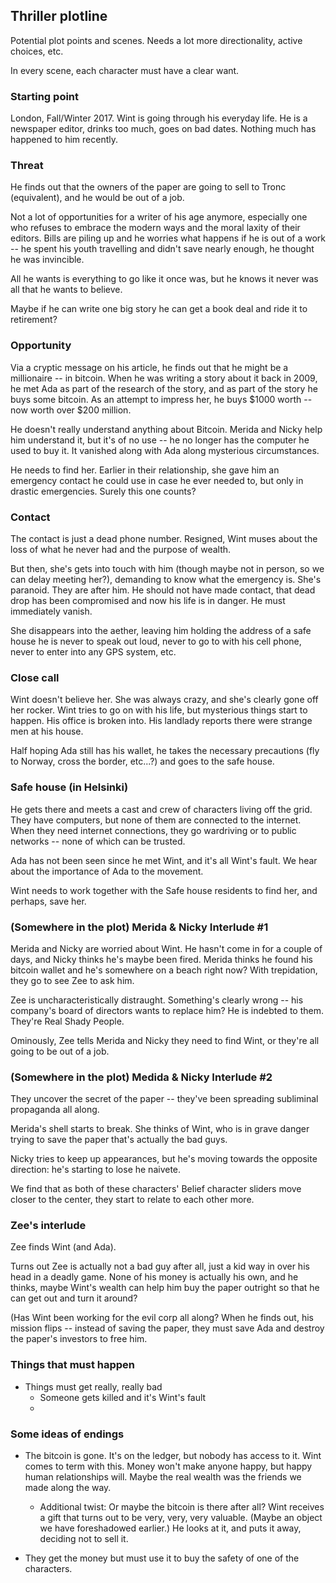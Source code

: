 ## Thriller plotline

Potential plot points and scenes. Needs a lot more directionality, active choices, etc.

In every scene, each character must have a clear want.

### Starting point

London, Fall/Winter 2017. Wint is going through his everyday life. He is a newspaper editor, drinks too much, goes on bad dates. Nothing much has happened to him recently.

### Threat

He finds out that the owners of the paper are going to sell to Tronc (equivalent), and he would be out of a job.

Not a lot of opportunities for a writer of his age anymore, especially one who refuses to embrace the modern ways and the moral laxity of their editors. Bills are piling up and he worries what happens if he is out of a work -- he spent his youth travelling and didn't save nearly enough, he thought he was invincible.

All he wants is everything to go like it once was, but he knows it never was all that he wants to believe.

Maybe if he can write one big story he can get a book deal and ride it to retirement?

### Opportunity

Via a cryptic message on his article, he finds out that he might be a millionaire -- in bitcoin. When he was writing a story about it back in 2009, he met Ada as part of the research of the story, and as part of the story he buys some bitcoin. As an attempt to impress her, he buys $1000 worth -- now worth over $200 million.

He doesn't really understand anything about Bitcoin. Merida and Nicky help him understand it, but it's of no use -- he no longer has the computer he used to buy it. It vanished along with Ada along mysterious circumstances.

He needs to find her. Earlier in their relationship, she gave him an emergency contact he could use in case he ever needed to, but only in drastic emergencies. Surely this one counts?

### Contact

The contact is just a dead phone number. Resigned, Wint muses about the loss of what he never had and the purpose of wealth.

But then, she's gets into touch with him (though maybe not in person, so we can delay meeting her?), demanding to know what the emergency is. She's paranoid. They are after him. He should not have made contact, that dead drop has been compromised and now his life is in danger. He must immediately vanish.

She disappears into the aether, leaving him holding the address of a safe house he is never to speak out loud, never to go to with his cell phone, never to enter into any GPS system, etc.

### Close call

Wint doesn't believe her. She was always crazy, and she's clearly gone off her rocker. Wint tries to go on with his life, but mysterious things start to happen. His office is broken into. His landlady reports there were strange men at his house.

Half hoping Ada still has his wallet, he takes the necessary precautions (fly to Norway, cross the border, etc...?) and goes to the safe house.

### Safe house (in Helsinki)

He gets there and meets a cast and crew of characters living off the grid. They have computers, but none of them are connected to the internet. When they need internet connections, they go wardriving or to public networks -- none of which can be trusted.

Ada has not been seen since he met Wint, and it's all Wint's fault. We hear about the importance of Ada to the movement.

Wint needs to work together with the Safe house residents to find her, and perhaps, save her.

### (Somewhere in the plot) Merida & Nicky Interlude #1

Merida and Nicky are worried about Wint. He hasn't come in for a couple of days, and Nicky thinks he's maybe been fired. Merida thinks he found his bitcoin wallet and he's somewhere on a beach right now? With trepidation, they go to see Zee to ask him.

Zee is uncharacteristically distraught. Something's clearly wrong -- his company's board of directors wants to replace him? He is indebted to them. They're Real Shady People.

Ominously, Zee tells Merida and Nicky they need to find Wint, or they're all going to be out of a job.

### (Somewhere in the plot) Medida & Nicky Interlude #2

They uncover the secret of the paper -- they've been spreading subliminal propaganda all along.

Merida's shell starts to break. She thinks of Wint, who is in grave danger trying to save the paper that's actually the bad guys.

Nicky tries to keep up appearances, but he's moving towards the opposite direction: he's starting to lose he naivete.

We find that as both of these characters' Belief character sliders move closer to the center, they start to relate to each other more.

### Zee's interlude

Zee finds Wint (and Ada).

Turns out Zee is actually not a bad guy after all, just a kid way in over his head in a deadly game. None of his money is actually his own, and he thinks, maybe Wint's wealth can help him buy the paper outright so that he can get out and turn it around?

(Has Wint been working for the evil corp all along? When he finds out, his mission flips -- instead of saving the paper, they must save Ada and destroy the paper's investors to free him.

### Things that must happen

- Things must get really, really bad
  - Someone gets killed and it's Wint's fault
  -

### Some ideas of endings

- The bitcoin is gone. It's on the ledger, but nobody has access to it. Wint comes to term with this. Money won't make anyone happy, but happy human relationships will. Maybe the real wealth was the friends we made along the way.

  - Additional twist: Or maybe the bitcoin is there after all? Wint receives a gift that turns out to be very, very, very valuable. (Maybe an object we have foreshadowed earlier.) He looks at it, and puts it away, deciding not to sell it.

- They get the money but must use it to buy the safety of one of the characters.
